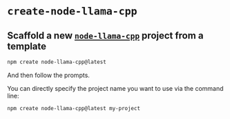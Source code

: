 # `create-node-llama-cpp`
## Scaffold a new [`node-llama-cpp`](https://www.npmjs.com/package/node-llama-cpp) project from a template
```bash
npm create node-llama-cpp@latest
```

And then follow the prompts.

You can directly specify the project name you want to use via the command line:
```bash
npm create node-llama-cpp@latest my-project
```

